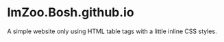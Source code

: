 # ImZoo.Bosh.github.io
A simple website only using HTML table tags with a little inline CSS styles.
